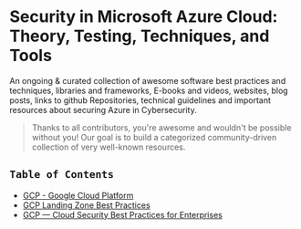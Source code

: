 # Security in Microsoft Azure Cloud: Theory, Testing, Techniques, and Tools


An ongoing & curated collection of awesome software best practices and techniques, libraries and frameworks, E-books and videos, websites, blog posts, links to github Repositories, technical guidelines and important resources about securing Azure in Cybersecurity.
> Thanks to all contributors, you're awesome and wouldn't be possible without you! Our goal is to build a categorized community-driven collection of very well-known resources.



## `Table of Contents`
- [GCP - Google Cloud Platform](#)
- [GCP Landing Zone Best Practices](#)
- [GCP — Cloud Security Best Practices for Enterprises](#)
